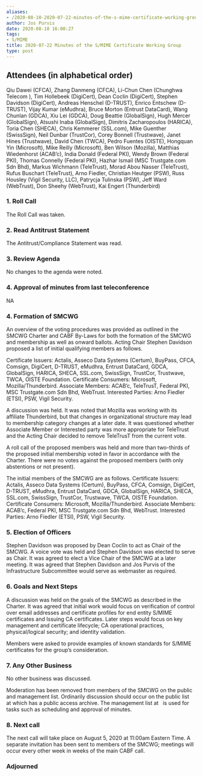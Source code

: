 ```yaml
---
aliases:
- /2020-08-10-2020-07-22-minutes-of-the-s-mime-certificate-working-group/
author: Jos Purvis
date: 2020-08-10 16:00:27
tags:
- S/MIME
title: 2020-07-22 Minutes of the S/MIME Certificate Working Group
type: post
---
```


## Attendees (in alphabetical order) 

Qiu Dawei (CFCA), Zhang Danmeng (CFCA), Li-Chun Chen (Chunghwa Telecom ), Tim Hollebeek (DigiCert), Dean Coclin (DigiCert), Stephen Davidson (DigiCert), Andreas Henschel (D-TRUST), Enrico Entschew (D-TRUST), Vijay Kumar (eMudhra), Bruce Morton (Entrust DataCard), Wang Chunlan (GDCA), Xiu Lei (GDCA), Doug Beattie (GlobalSign), Hugh Mercer (GlobalSign), Atsushi Inaba (GlobalSign), Dimitris Zacharopoulos (HARICA), Toria Chen (SHECA), Chris Kemmerer (SSL.com), Mike Guenther (SwissSign), Neil Dunbar (TrustCor), Corey Bonnell (Trustwave), Janet Hines (Trustwave), David Chen (TWCA), Pedro Fuentes (OISTE), Hongquan Yin (Microsoft), Mike Reilly (Microsoft), Ben Wilson (Mozilla), Matthias Wiedenhorst (ACAB’c), India Donald (Federal PKI), Wendy Brown (Federal PKI), Thomas Connelly (Federal PKI), Hazhar Ismail (MSC Trustgate.com Sdn Bhd), Markus Wichmann (TeleTrust), Morad Abou Nasser (TeleTrust), Rufus Buschart (TeleTrust), Arno Fiedler, Christian Heutger (PSW), Russ Housley (Vigil Security, LLC), Patrycja Tulinska (PSW), Jeff Ward (WebTrust), Don Sheehy (WebTrust), Kai Engert (Thunderbird)

### 1. Roll Call 

The Roll Call was taken.

### 2. Read Antitrust Statement 

The Antitrust/Compliance Statement was read.

### 3. Review Agenda 

No changes to the agenda were noted.

### 4. Approval of minutes from last teleconference 

NA

### 4. Formation of SMCWG 

An overview of the voting procedures was provided as outlined in the SMCWG Charter and CABF By-Laws for both the formation of the SMCWG and membership as well as onward ballots. Acting Chair Stephen Davidson proposed a list of initial qualifying members as follows.

Certificate Issuers: Actalis, Asseco Data Systems (Certum), BuyPass, CFCA, Comsign, DigiCert, D-TRUST, eMudhra, Entrust DataCard, GDCA, GlobalSign, HARICA, SHECA, SSL.com, SwissSign, TrustCor, Trustwave, TWCA, OISTE Foundation. Certificate Consumers: Microsoft, Mozilla/Thunderbird. Associate Members: ACAB’c, TeleTrusT, Federal PKI, MSC Trustgate.com Sdn Bhd, WebTrust. Interested Parties: Arno Fiedler (ETSI), PSW, Vigil Security.

A discussion was held. It was noted that Mozilla was working with its affiliate Thunderbird, but that changes in organizational structure may lead to membership category changes at a later date. It was questioned whether Associate Member or Interested party was more appropriate for TeleTrust and the Acting Chair decided to remove TeleTrusT from the current vote.

A roll call of the proposed members was held and more than two-thirds of the proposed initial membership voted in favor in accordance with the Charter. There were no votes against the proposed members (with only abstentions or not present).

The initial members of the SMCWG are as follows. Certificate Issuers: Actalis, Asseco Data Systems (Certum), BuyPass, CFCA, Comsign, DigiCert, D-TRUST, eMudhra, Entrust DataCard, GDCA, GlobalSign, HARICA, SHECA, SSL.com, SwissSign, TrustCor, Trustwave, TWCA, OISTE Foundation. Certificate Consumers: Microsoft, Mozilla/Thunderbird. Associate Members: ACAB’c, Federal PKI, MSC Trustgate.com Sdn Bhd, WebTrust. Interested Parties: Arno Fiedler (ETSI), PSW, Vigil Security.

### 5. Election of Officers 

Stephen Davidson was proposed by Dean Coclin to act as Chair of the SMCWG. A voice vote was held and Stephen Davidson was elected to serve as Chair. It was agreed to elect a Vice Chair of the SMCWG at a later meeting. It was agreed that Stephen Davidson and Jos Purvis of the Infrastructure Subcommittee would serve as webmaster as required.

### 6. Goals and Next Steps 

A discussion was held on the goals of the SMCWG as described in the Charter. It was agreed that initial work would focus on verification of control over email addresses and certificate profiles for end entity S/MIME certificates and Issuing CA certificates. Later steps would focus on key management and certificate lifecycle; CA operational practices, physical/logical security; and identity validation.

Members were asked to provide examples of known standards for S/MIME certificates for the group’s consideration.

### 7. Any Other Business 

No other business was discussed.

Moderation has been removed from members of the SMCWG on the public and management list. Ordinarily discussion should occur on the public list at which has a public access archive. The management list at   is used for tasks such as scheduling and approval of minutes.

### 8. Next call 

The next call will take place on August 5, 2020 at 11:00am Eastern Time. A separate invitation has been sent to members of the SMCWG; meetings will occur every other week in weeks of the main CABF call.

### Adjourned